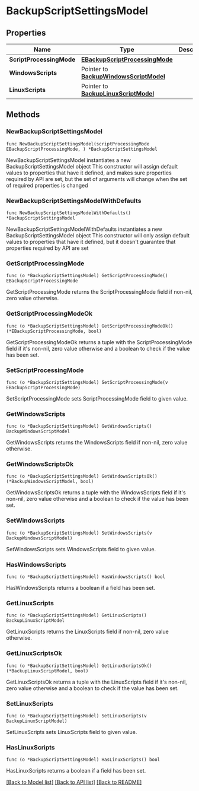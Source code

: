 # BackupScriptSettingsModel

## Properties

Name | Type | Description | Notes
------------ | ------------- | ------------- | -------------
**ScriptProcessingMode** | [**EBackupScriptProcessingMode**](EBackupScriptProcessingMode.md) |  | 
**WindowsScripts** | Pointer to [**BackupWindowsScriptModel**](BackupWindowsScriptModel.md) |  | [optional] 
**LinuxScripts** | Pointer to [**BackupLinuxScriptModel**](BackupLinuxScriptModel.md) |  | [optional] 

## Methods

### NewBackupScriptSettingsModel

`func NewBackupScriptSettingsModel(scriptProcessingMode EBackupScriptProcessingMode, ) *BackupScriptSettingsModel`

NewBackupScriptSettingsModel instantiates a new BackupScriptSettingsModel object
This constructor will assign default values to properties that have it defined,
and makes sure properties required by API are set, but the set of arguments
will change when the set of required properties is changed

### NewBackupScriptSettingsModelWithDefaults

`func NewBackupScriptSettingsModelWithDefaults() *BackupScriptSettingsModel`

NewBackupScriptSettingsModelWithDefaults instantiates a new BackupScriptSettingsModel object
This constructor will only assign default values to properties that have it defined,
but it doesn't guarantee that properties required by API are set

### GetScriptProcessingMode

`func (o *BackupScriptSettingsModel) GetScriptProcessingMode() EBackupScriptProcessingMode`

GetScriptProcessingMode returns the ScriptProcessingMode field if non-nil, zero value otherwise.

### GetScriptProcessingModeOk

`func (o *BackupScriptSettingsModel) GetScriptProcessingModeOk() (*EBackupScriptProcessingMode, bool)`

GetScriptProcessingModeOk returns a tuple with the ScriptProcessingMode field if it's non-nil, zero value otherwise
and a boolean to check if the value has been set.

### SetScriptProcessingMode

`func (o *BackupScriptSettingsModel) SetScriptProcessingMode(v EBackupScriptProcessingMode)`

SetScriptProcessingMode sets ScriptProcessingMode field to given value.


### GetWindowsScripts

`func (o *BackupScriptSettingsModel) GetWindowsScripts() BackupWindowsScriptModel`

GetWindowsScripts returns the WindowsScripts field if non-nil, zero value otherwise.

### GetWindowsScriptsOk

`func (o *BackupScriptSettingsModel) GetWindowsScriptsOk() (*BackupWindowsScriptModel, bool)`

GetWindowsScriptsOk returns a tuple with the WindowsScripts field if it's non-nil, zero value otherwise
and a boolean to check if the value has been set.

### SetWindowsScripts

`func (o *BackupScriptSettingsModel) SetWindowsScripts(v BackupWindowsScriptModel)`

SetWindowsScripts sets WindowsScripts field to given value.

### HasWindowsScripts

`func (o *BackupScriptSettingsModel) HasWindowsScripts() bool`

HasWindowsScripts returns a boolean if a field has been set.

### GetLinuxScripts

`func (o *BackupScriptSettingsModel) GetLinuxScripts() BackupLinuxScriptModel`

GetLinuxScripts returns the LinuxScripts field if non-nil, zero value otherwise.

### GetLinuxScriptsOk

`func (o *BackupScriptSettingsModel) GetLinuxScriptsOk() (*BackupLinuxScriptModel, bool)`

GetLinuxScriptsOk returns a tuple with the LinuxScripts field if it's non-nil, zero value otherwise
and a boolean to check if the value has been set.

### SetLinuxScripts

`func (o *BackupScriptSettingsModel) SetLinuxScripts(v BackupLinuxScriptModel)`

SetLinuxScripts sets LinuxScripts field to given value.

### HasLinuxScripts

`func (o *BackupScriptSettingsModel) HasLinuxScripts() bool`

HasLinuxScripts returns a boolean if a field has been set.


[[Back to Model list]](../README.md#documentation-for-models) [[Back to API list]](../README.md#documentation-for-api-endpoints) [[Back to README]](../README.md)


